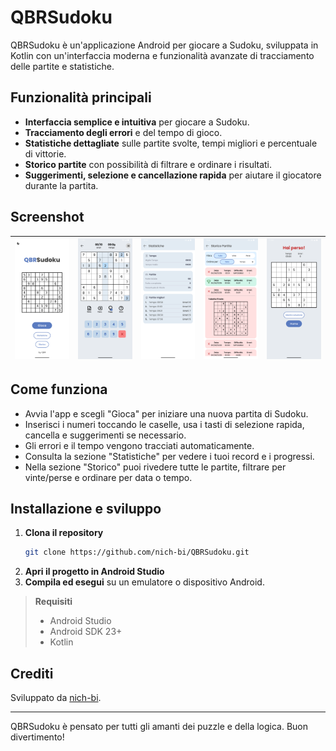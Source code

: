 # QBRSudoku

QBRSudoku è un'applicazione Android per giocare a Sudoku, sviluppata in Kotlin con un'interfaccia moderna e funzionalità avanzate di tracciamento delle partite e statistiche.

## Funzionalità principali

- **Interfaccia semplice e intuitiva** per giocare a Sudoku.
- **Tracciamento degli errori** e del tempo di gioco.
- **Statistiche dettagliate** sulle partite svolte, tempi migliori e percentuale di vittorie.
- **Storico partite** con possibilità di filtrare e ordinare i risultati.
- **Suggerimenti, selezione e cancellazione rapida** per aiutare il giocatore durante la partita.

## Screenshot

| ![Menu principale](images/Screenshot_home_screen.png) | ![Schermata di gioco](images/Screenshot_game.png) | ![Statistiche](images/Screenshot_stats.png) | ![Storico partite](images/Screenshot_storico.png) | ![Risultato partita](images/Screenshot_game_result.png) |
|:---:|:---:|:---:|:---:|:---:|

## Come funziona

- Avvia l'app e scegli "Gioca" per iniziare una nuova partita di Sudoku.
- Inserisci i numeri toccando le caselle, usa i tasti di selezione rapida, cancella e suggerimenti se necessario.
- Gli errori e il tempo vengono tracciati automaticamente.
- Consulta la sezione "Statistiche" per vedere i tuoi record e i progressi.
- Nella sezione "Storico" puoi rivedere tutte le partite, filtrare per vinte/perse e ordinare per data o tempo.

## Installazione e sviluppo

1. **Clona il repository**
   ```sh
   git clone https://github.com/nich-bi/QBRSudoku.git
   ```
2. **Apri il progetto in Android Studio**
3. **Compila ed esegui** su un emulatore o dispositivo Android.

> **Requisiti**
> - Android Studio
> - Android SDK 23+
> - Kotlin

## Crediti

Sviluppato da [nich-bi](https://github.com/nich-bi).

---

QBRSudoku è pensato per tutti gli amanti dei puzzle e della logica. Buon divertimento!
